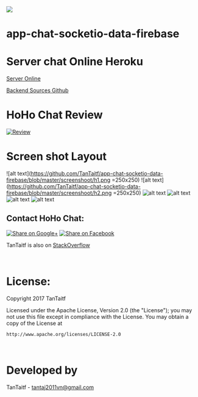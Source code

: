 <img src="https://github.com/favicon.ico">

# app-chat-socketio-data-firebase

# Server chat Online Heroku
[Server Online](https://dashboard.heroku.com/apps/chat-online-android/deploy/heroku-git)

[Backend Sources Github](https://github.com/TanTaitf/server-chat-socketio)
# HoHo Chat Review
[![Review](https://img.youtube.com/vi/om1McdCPX54/0.jpg)](http://youtu.be/om1McdCPX54)

# Screen shot Layout
![alt text](https://github.com/TanTaitf/app-chat-socketio-data-firebase/blob/master/screenshoot/h1.png =250x250)
![alt text](https://github.com/TanTaitf/app-chat-socketio-data-firebase/blob/master/screenshoot/h2.png =250x250)
![alt text](https://github.com/TanTaitf/app-chat-socketio-data-firebase/blob/master/screenshoot/h3.png)
![alt text](https://github.com/TanTaitf/app-chat-socketio-data-firebase/blob/master/screenshoot/h4.png)
![alt text](https://github.com/TanTaitf/app-chat-socketio-data-firebase/blob/master/screenshoot/h8.png)
![alt text](https://github.com/TanTaitf/app-chat-socketio-data-firebase/blob/master/screenshoot/h9.png)
</br>

## Contact HoHo Chat:

[![Share on Google+](https://github.com/PhilJay/MPAndroidChart/blob/master/design/googleplus_icon.png)](https://plus.google.com/u/0/105144965645873963797)
[![Share on Facebook](https://github.com/PhilJay/MPAndroidChart/blob/master/design/facebook_icon.png)](https://www.facebook.com/huynh.taj)

TanTaitf is also on [StackOverflow](https://stackexchange.com/users/13328579/t%C3%A0i-hu%E1%BB%B3nh)

<br/>

# License:

Copyright 2017 TanTaitf

Licensed under the Apache License, Version 2.0 (the "License");
you may not use this file except in compliance with the License.
You may obtain a copy of the License at

    http://www.apache.org/licenses/LICENSE-2.0

<br/>

# Developed by

TanTaitf - tantaj2011vn@gmail.com
